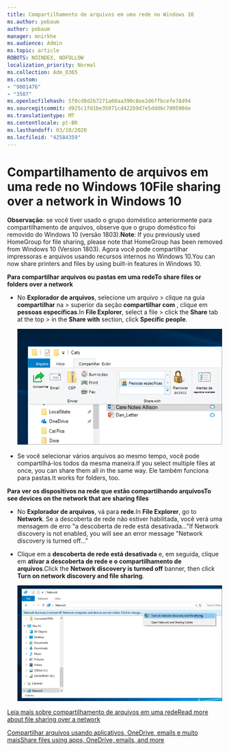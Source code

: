 ```yaml
---
title: Compartilhamento de arquivos em uma rede no Windows 10
ms.author: pebaum
author: pebaum
manager: mnirkhe
ms.audience: Admin
ms.topic: article
ROBOTS: NOINDEX, NOFOLLOW
localization_priority: Normal
ms.collection: Adm_O365
ms.custom:
- "9001476"
- "3507"
ms.openlocfilehash: 5f0cd0d2b7271a60aa390c8ee2d6ffbcefe78d94
ms.sourcegitcommit: d925c1fd1be35071cd422b9d7e5ddd6c700590de
ms.translationtype: MT
ms.contentlocale: pt-BR
ms.lasthandoff: 03/10/2020
ms.locfileid: "42584359"
---
```

# <a name="file-sharing-over-a-network-in-windows-10"></a><span data-ttu-id="32117-102">Compartilhamento de arquivos em uma rede no Windows 10</span><span class="sxs-lookup"><span data-stu-id="32117-102">File sharing over a network in Windows 10</span></span>

<span data-ttu-id="32117-103">**Observação**: se você tiver usado o grupo doméstico anteriormente para compartilhamento de arquivos, observe que o grupo doméstico foi removido do Windows 10 (versão 1803).</span><span class="sxs-lookup"><span data-stu-id="32117-103">**Note**: If you previously used HomeGroup for file sharing, please note that HomeGroup has been removed from Windows 10 (Version 1803).</span></span> <span data-ttu-id="32117-104">Agora você pode compartilhar impressoras e arquivos usando recursos internos no Windows 10.</span><span class="sxs-lookup"><span data-stu-id="32117-104">You can now share printers and files by using built-in features in Windows 10.</span></span>

<span data-ttu-id="32117-105">**Para compartilhar arquivos ou pastas em uma rede**</span><span class="sxs-lookup"><span data-stu-id="32117-105">**To share files or folders over a network**</span></span>

- <span data-ttu-id="32117-106">No **Explorador de arquivos**, selecione um arquivo > clique na guia **compartilhar** na > superior da seção **compartilhar com** , clique em **pessoas específicas**.</span><span class="sxs-lookup"><span data-stu-id="32117-106">In **File Explorer**, select a file > click the **Share** tab at the top > in the **Share with** section, click **Specific people**.</span></span>

    ![Compartilhar um arquivo com pessoas específicas.](media/share-with-specific-people.png)
          
- <span data-ttu-id="32117-108">Se você selecionar vários arquivos ao mesmo tempo, você pode compartilhá-los todos da mesma maneira.</span><span class="sxs-lookup"><span data-stu-id="32117-108">If you select multiple files at once, you can share them all in the same way.</span></span> <span data-ttu-id="32117-109">Ele também funciona para pastas.</span><span class="sxs-lookup"><span data-stu-id="32117-109">It works for folders, too.</span></span>

<span data-ttu-id="32117-110">**Para ver os dispositivos na rede que estão compartilhando arquivos**</span><span class="sxs-lookup"><span data-stu-id="32117-110">**To see devices on the network that are sharing files**</span></span>

- <span data-ttu-id="32117-111">No **Explorador de arquivos**, vá para **rede**.</span><span class="sxs-lookup"><span data-stu-id="32117-111">In **File Explorer**, go to **Network**.</span></span> <span data-ttu-id="32117-112">Se a descoberta de rede não estiver habilitada, você verá uma mensagem de erro "a descoberta de rede está desativada..."</span><span class="sxs-lookup"><span data-stu-id="32117-112">If Network discovery is not enabled, you will see an error message "Network discovery is turned off..."</span></span>

- <span data-ttu-id="32117-113">Clique em a **descoberta de rede está desativada** e, em seguida, clique em **ativar a descoberta de rede e o compartilhamento de arquivos**.</span><span class="sxs-lookup"><span data-stu-id="32117-113">Click the **Network discovery is turned off** banner, then click **Turn on network discovery and file sharing**.</span></span>

    ![Ative a descoberta de rede e o compartilhamento de arquivos.](media/turn-on-network-discovery.png)

[<span data-ttu-id="32117-115">Leia mais sobre compartilhamento de arquivos em uma rede</span><span class="sxs-lookup"><span data-stu-id="32117-115">Read more about file sharing over a network</span></span>](https://support.microsoft.com/help/4092694/windows-10-file-sharing-over-a-network)

[<span data-ttu-id="32117-116">Compartilhar arquivos usando aplicativos, OneDrive, emails e muito mais</span><span class="sxs-lookup"><span data-stu-id="32117-116">Share files using apps, OneDrive, emails, and more</span></span>](https://support.microsoft.com/help/4027674/windows-10-share-files-in-file-explorer)
